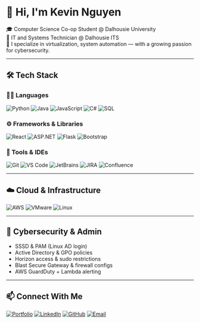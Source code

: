 # 👋 Hi, I'm Kevin Nguyen

🎓 Computer Science Co-op Student @ Dalhousie University  
💼 IT and Systems Technician @ Dalhousie ITS  
🔧 I specialize in virtualization, system automation — with a growing passion for cybersecurity.

---

## 🛠 Tech Stack

### 🧑‍💻 Languages
![Python](https://img.shields.io/badge/Python-3776AB?style=for-the-badge&logo=python&logoColor=white)
![Java](https://img.shields.io/badge/Java-ED8B00?style=for-the-badge&logo=java&logoColor=white)
![JavaScript](https://img.shields.io/badge/JavaScript-F7DF1E?style=for-the-badge&logo=javascript&logoColor=black)
![C#](https://img.shields.io/badge/C%23-239120?style=for-the-badge&logo=c-sharp&logoColor=white)
![SQL](https://img.shields.io/badge/SQL-003B57?style=for-the-badge&logo=sqlite&logoColor=white)

### ⚙️ Frameworks & Libraries
![React](https://img.shields.io/badge/React-20232A?style=for-the-badge&logo=react&logoColor=61DAFB)
![ASP.NET](https://img.shields.io/badge/ASP.NET-512BD4?style=for-the-badge&logo=.net&logoColor=white)
![Flask](https://img.shields.io/badge/Flask-000000?style=for-the-badge&logo=flask&logoColor=white)
![Bootstrap](https://img.shields.io/badge/Bootstrap-7952B3?style=for-the-badge&logo=bootstrap&logoColor=white)

### 🧰 Tools & IDEs
![Git](https://img.shields.io/badge/Git-F05032?style=for-the-badge&logo=git&logoColor=white)
![VS Code](https://img.shields.io/badge/VSCode-007ACC?style=for-the-badge&logo=visual-studio-code&logoColor=white)
![JetBrains](https://img.shields.io/badge/JetBrains-000000?style=for-the-badge&logo=jetbrains&logoColor=white)
![JIRA](https://img.shields.io/badge/JIRA-0052CC?style=for-the-badge&logo=jira&logoColor=white)
![Confluence](https://img.shields.io/badge/Confluence-172B4D?style=for-the-badge&logo=confluence&logoColor=white)

---

## ☁️ Cloud & Infrastructure

![AWS](https://img.shields.io/badge/AWS-232F3E?style=for-the-badge&logo=amazon-aws&logoColor=white)
![VMware](https://img.shields.io/badge/VMware-607078?style=for-the-badge&logo=vmware&logoColor=white)
![Linux](https://img.shields.io/badge/Linux-FCC624?style=for-the-badge&logo=linux&logoColor=black)

---

## 🔐 Cybersecurity & Admin

- SSSD & PAM (Linux AD login)
- Active Directory & GPO policies
- Horizon access & sudo restrictions
- Blast Secure Gateway & firewall configs
- AWS GuardDuty + Lambda alerting

---

## 📫 Connect With Me

[![Portfolio](https://img.shields.io/badge/Portfolio-Visit-0A66C2?style=for-the-badge)](https://kevin-nguyen-dalhousie.vercel.app)
[![LinkedIn](https://img.shields.io/badge/LinkedIn-Connect-blue?style=for-the-badge&logo=linkedin)](https://linkedin.com/in/kevin-nguyen-dal)
[![GitHub](https://img.shields.io/badge/GitHub-Follow-181717?style=for-the-badge&logo=github)](https://github.com/KevinDal2027)
[![Email](https://img.shields.io/badge/Email-Me-D14836?style=for-the-badge&logo=gmail&logoColor=white)](mailto:kv375322@dal.ca)
